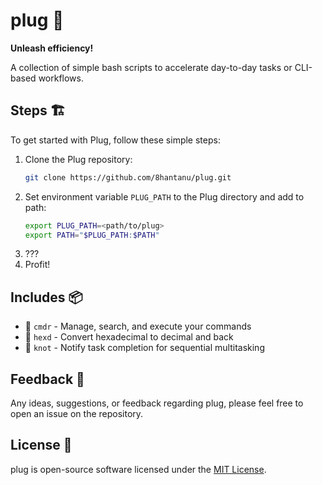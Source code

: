 # plug 🔌

**Unleash efficiency!**

A collection of simple bash scripts to accelerate day-to-day tasks or CLI-based workflows.

## Steps 🏗️

To get started with Plug, follow these simple steps:

1. Clone the Plug repository:
   ```bash
   git clone https://github.com/8hantanu/plug.git
   ```
2. Set environment variable `PLUG_PATH` to the Plug directory and add to path:
   ```bash
   export PLUG_PATH=<path/to/plug>
   export PATH="$PLUG_PATH:$PATH"
   ```
3. ???
4. Profit!

## Includes 📦

* 🚨 `cmdr` - Manage, search, and execute your commands
* 🔮 `hexd` - Convert hexadecimal to decimal and back
* 🧵 `knot` - Notify task completion for sequential multitasking

## Feedback 📝

Any ideas, suggestions, or feedback regarding plug, please feel free to open an issue on the repository.

## License 📜

plug is open-source software licensed under the [MIT License](https://opensource.org/licenses/MIT). 
